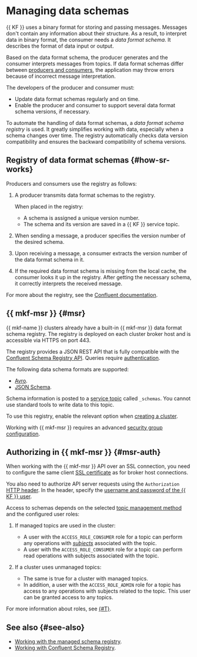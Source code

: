 # Managing data schemas

{{ KF }} uses a binary format for storing and passing messages. Messages don't contain any information about their structure. As a result, to interpret data in binary format, the consumer needs a _data format schema_. It describes the format of data input or output.

Based on the data format schema, the producer generates and the consumer interprets messages from topics. If data format schemas differ between [producers and consumers](../../managed-kafka/concepts/producers-consumers.md), the application may throw errors because of incorrect message interpretation.

The developers of the producer and consumer must:

* Update data format schemas regularly and on time.
* Enable the producer and consumer to support several data format schema versions, if necessary.

To automate the handling of data format schemas, a _data format schema registry_ is used. It greatly simplifies working with data, especially when a schema changes over time. The registry automatically checks data version compatibility and ensures the backward compatibility of schema versions.

## Registry of data format schemas {#how-sr-works}

Producers and consumers use the registry as follows:

1. A producer transmits data format schemas to the registry.

   When placed in the registry:

   * A schema is assigned a unique version number.
   * The schema and its version are saved in a {{ KF }} service topic.

1. When sending a message, a producer specifies the version number of the desired schema.
1. Upon receiving a message, a consumer extracts the version number of the data format schema in it.
1. If the required data format schema is missing from the local cache, the consumer looks it up in the registry. After getting the necessary schema, it correctly interprets the received message.

For more about the registry, see the [Confluent documentation](https://docs.confluent.io/platform/current/schema-registry/index.html).

## {{ mkf-msr }} {#msr}

{{ mkf-name }} clusters already have a built-in {{ mkf-msr }} data format schema registry. The registry is deployed on each cluster broker host and is accessible via HTTPS on port 443.

The registry provides a JSON REST API that is fully compatible with the [Confluent Schema Registry API](https://docs.confluent.io/platform/current/schema-registry/develop/api.html). Queries require [authentication](#msr-auth).

The following data schema formats are supported:

* [Avro](https://avro.apache.org/).
* [JSON Schema](https://json-schema.org/).

Schema information is posted to a [service topic](./topics.md#service-topics) called `_schemas`. You cannot use standard tools to write data to this topic.

To use this registry, enable the relevant option when [creating a cluster](../operations/cluster-create.md).


Working with {{ mkf-msr }} requires an advanced [security group configuration](../operations/connect.md#configuring-security-groups).


## Authorizing in {{ mkf-msr }} {#msr-auth}

When working with the {{ mkf-msr }} API over an SSL connection, you need to configure the same client [SSL certificate](../operations/connect#get-ssl-cert) as for broker host connections.

You also need to authorize API server requests using the `Authorization` [HTTP header](https://en.wikipedia.org/wiki/Basic_access_authentication). In the header, specify the [username and password of the {{ KF }} user](../operations/cluster-accounts#create-user).

Access to schemas depends on the selected [topic management method](./topics.md#management) and the configured user roles:

1. If managed topics are used in the cluster:

   * A user with the `ACCESS_ROLE_CONSUMER` role for a topic can perform any operations with [_subjects_](https://docs.confluent.io/platform/current/schema-registry/develop/api.html#subjects) associated with the topic.
   * A user with the `ACCESS_ROLE_CONSUMER` role for a topic can perform read operations with subjects associated with the topic.

1. If a cluster uses unmanaged topics:

   * The same is true for a cluster with managed topics.
   * In addition, a user with the `ACCESS_ROLE_ADMIN` role for a topic has access to any operations with subjects related to the topic. This user can be granted access to any topics.

For more information about roles, see [{#T}](../operations/cluster-accounts.md).

## See also {#see-also}

* [Working with the managed schema registry](../tutorials/managed-schema-registry.md).
* [Working with Confluent Schema Registry](../tutorials/confluent-schema-registry.md).
